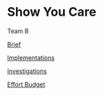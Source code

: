 # Show You Care
Team B

[Brief]()

[Implementations](https://trello.com/b/O4Wz2RB9)

[Investigations](https://trello.com/b/0CW0u18z)

[Effort Budget](https://docs.google.com/spreadsheets/d/1LaQhxsg7JkCtn8zT4IG1IJZlSP-KZduKDTYpT5UvmZE/edit#gid=726695935)
